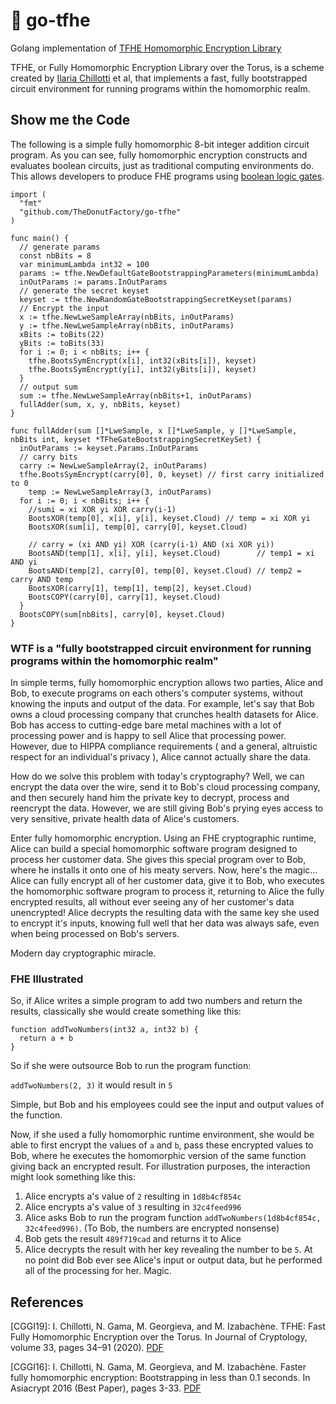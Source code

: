# 🍩 go-tfhe
Golang implementation of [TFHE Homomorphic Encryption Library](https://tfhe.github.io/tfhe/)

TFHE, or Fully Homomorphic Encryption Library over the Torus, is a scheme created by [Ilaria Chillotti](https://github.com/ilachill) et al, that implements a fast, fully bootstrapped circuit environment for running programs within the homomorphic realm.

## Show me the Code

The following is a simple fully homomorphic 8-bit integer addition circuit program. As you can see, fully homomorphic encryption constructs and evaluates boolean circuits, just as traditional computing environments do. This allows developers to produce FHE programs using [boolean logic gates](https://en.wikipedia.org/wiki/Logic_gate).

```
import (
  "fmt"
  "github.com/TheDonutFactory/go-tfhe"
)

func main() {
  // generate params
  const nbBits = 8
  var minimumLambda int32 = 100
  params := tfhe.NewDefaultGateBootstrappingParameters(minimumLambda)
  inOutParams := params.InOutParams
  // generate the secret keyset
  keyset := tfhe.NewRandomGateBootstrappingSecretKeyset(params)
  // Encrypt the input
  x := tfhe.NewLweSampleArray(nbBits, inOutParams)
  y := tfhe.NewLweSampleArray(nbBits, inOutParams)
  xBits := toBits(22)
  yBits := toBits(33)
  for i := 0; i < nbBits; i++ {
    tfhe.BootsSymEncrypt(x[i], int32(xBits[i]), keyset)
    tfhe.BootsSymEncrypt(y[i], int32(yBits[i]), keyset)
  }
  // output sum
  sum := tfhe.NewLweSampleArray(nbBits+1, inOutParams)
  fullAdder(sum, x, y, nbBits, keyset)
}

func fullAdder(sum []*LweSample, x []*LweSample, y []*LweSample, nbBits int, keyset *TFheGateBootstrappingSecretKeySet) {
  inOutParams := keyset.Params.InOutParams
  // carry bits
  carry := NewLweSampleArray(2, inOutParams)
  tfhe.BootsSymEncrypt(carry[0], 0, keyset) // first carry initialized to 0
	temp := NewLweSampleArray(3, inOutParams)
  for i := 0; i < nbBits; i++ {
    //sumi = xi XOR yi XOR carry(i-1)
    BootsXOR(temp[0], x[i], y[i], keyset.Cloud) // temp = xi XOR yi
    BootsXOR(sum[i], temp[0], carry[0], keyset.Cloud)
    
    // carry = (xi AND yi) XOR (carry(i-1) AND (xi XOR yi))
    BootsAND(temp[1], x[i], y[i], keyset.Cloud)        // temp1 = xi AND yi
    BootsAND(temp[2], carry[0], temp[0], keyset.Cloud) // temp2 = carry AND temp
    BootsXOR(carry[1], temp[1], temp[2], keyset.Cloud)
    BootsCOPY(carry[0], carry[1], keyset.Cloud)
  }
  BootsCOPY(sum[nbBits], carry[0], keyset.Cloud)
}
```

### WTF is a "fully bootstrapped circuit environment for running programs within the homomorphic realm"

In simple terms, fully homomorphic encryption allows two parties, Alice and Bob, to execute programs on each others's computer systems, without knowing the inputs and output of the data. For example, let's say that Bob owns a cloud processing company that crunches health datasets for Alice. Bob has access to cutting-edge bare metal machines with a lot of processing power and is happy to sell Alice that processing power. However, due to HIPPA compliance requirements ( and a general, altruistic respect for an individual's privacy ), Alice cannot actually share the data.

How do we solve this problem with today's cryptography? Well, we can encrypt the data over the wire, send it to Bob's cloud processing company, and then securely hand him the private key to decrypt, process and reencrypt the data. However, we are still giving Bob's prying eyes access to very sensitive, private health data of Alice's customers.

Enter fully homomorphic encryption. Using an FHE cryptographic runtime, Alice can build a special homomorphic software program designed to process her customer data. She gives this special program over to Bob, where he installs it onto one of his meaty servers. Now, here's the magic... Alice can fully encrypt all of her customer data, give it to Bob, who executes the homomorphic software program to process it, returning to Alice the fully encrypted results, all without ever seeing any of her customer's data unencrypted! Alice decrypts the resulting data with the same key she used to encrypt it's inputs, knowing full well that her data was always safe, even when being processed on Bob's servers.

Modern day cryptographic miracle.

### FHE Illustrated

So, if Alice writes a simple program to add two numbers and return the results, classically she would create something like this:

```
function addTwoNumbers(int32 a, int32 b) {
  return a + b
}
```

So if she were outsource Bob to run the program function:

`addTwoNumbers(2, 3)` it would result in `5`

Simple, but Bob and his employees could see the input and output values of the function.

Now, if she used a fully homomorphic runtime environment, she would be able to first encrypt the values of `a` and `b`, pass these encrypted values to Bob, where he executes the homomorphic version of the same function giving back an encrypted result. For illustration purposes, the interaction might look something like this:

1. Alice encrypts a's value of `2` resulting in `1d8b4cf854c`
2. Alice encrypts a's value of `3` resulting in `32c4feed996`
3. Alice asks Bob to run the program function `addTwoNumbers(1d8b4cf854c, 32c4feed996)`. (To Bob, the numbers are encrypted nonsense)
4. Bob gets the result `489f719cad` and returns it to Alice
5. Alice decrypts the result with her key revealing the number to be `5`. At no point did Bob ever see Alice's input or output data, but he performed all of the processing for her. Magic.

## References

[CGGI19]: I. Chillotti, N. Gama, M. Georgieva, and M. Izabachène. TFHE: Fast Fully Homomorphic Encryption over the Torus. In Journal of Cryptology, volume 33, pages 34–91 (2020). [PDF](https://eprint.iacr.org/2018/421.pdf)

[CGGI16]: I. Chillotti, N. Gama, M. Georgieva, and M. Izabachène. Faster fully homomorphic encryption: Bootstrapping in less than 0.1 seconds. In Asiacrypt 2016 (Best Paper), pages 3-33. [PDF](https://eprint.iacr.org/2016/870.pdf)


